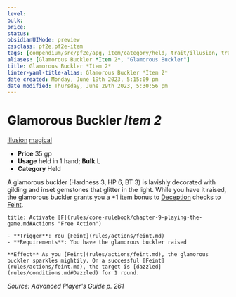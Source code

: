```yaml
---
level:
bulk:
price:
status:
obsidianUIMode: preview
cssclass: pf2e,pf2e-item
tags: [compendium/src/pf2e/apg, item/category/held, trait/illusion, trait/magical]
aliases: [Glamorous Buckler *Item 2*, "Glamorous Buckler"]
title: Glamorous Buckler *Item 2*
linter-yaml-title-alias: Glamorous Buckler *Item 2*
date created: Monday, June 19th 2023, 5:15:09 pm
date modified: Thursday, June 29th 2023, 5:30:56 pm
---
```


# Glamorous Buckler *Item 2*

[illusion](rules/traits/illusion.md) [magical](rules/traits/magical.md)  

- **Price** 35 gp
- **Usage** held in 1 hand; **Bulk** L
- **Category** Held

A glamorous buckler (Hardness 3, HP 6, BT 3) is lavishly decorated with gilding and inset gemstones that glitter in the light. While you have it raised, the glamorous buckler grants you a +1 item bonus to [Deception](compendium/skills.md#Deception) checks to [Feint](rules/actions/feint.md).

```ad-embed-ability
title: Activate [F](rules/core-rulebook/chapter-9-playing-the-game.md#Actions "Free Action")

- **Trigger**: You [Feint](rules/actions/feint.md)
- **Requirements**: You have the glamorous buckler raised

**Effect** As you [Feint](rules/actions/feint.md), the glamorous buckler sparkles mightily. On a successful [Feint](rules/actions/feint.md), the target is [dazzled](rules/conditions.md#Dazzled) for 1 round.
```

*Source: Advanced Player's Guide p. 261*
